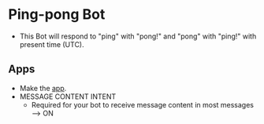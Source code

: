 # Ping-pong Bot
- This Bot will respond to "ping" with "pong!" and "pong" with "ping!" with present time (UTC).
## Apps
- Make the [app](https://discord.com/developers/applications).
- MESSAGE CONTENT INTENT
  - Required for your bot to receive message content in most messages --> ON